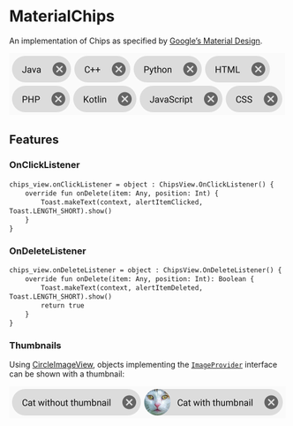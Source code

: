 # MaterialChips

An implementation of Chips as specified by [Google’s Material Design](https://material.io/guidelines/components/chips.html).

![MaterialChips preview](https://raw.githubusercontent.com/TiMWunderlich/MaterialChips/master/docs/tags.png)

## Features

### OnClickListener

    chips_view.onClickListener = object : ChipsView.OnClickListener() {
        override fun onDelete(item: Any, position: Int) {
            Toast.makeText(context, alertItemClicked, Toast.LENGTH_SHORT).show()
        }
    }

### OnDeleteListener

    chips_view.onDeleteListener = object : ChipsView.OnDeleteListener() {
        override fun onDelete(item: Any, position: Int): Boolean {
            Toast.makeText(context, alertItemDeleted, Toast.LENGTH_SHORT).show()
            return true
        }
    }

### Thumbnails

Using [CircleImageView](https://github.com/hdodenhof/CircleImageView), objects implementing the [```ImageProvider```](https://github.com/TimWunderlich/MaterialChips/blob/master/materialchips/src/main/java/org/tiwu/materialchips/ImageProvider.java) interface can be shown with a thumbnail:

![Thumbnails](https://raw.githubusercontent.com/TiMWunderlich/MaterialChips/master/docs/cat.png)
